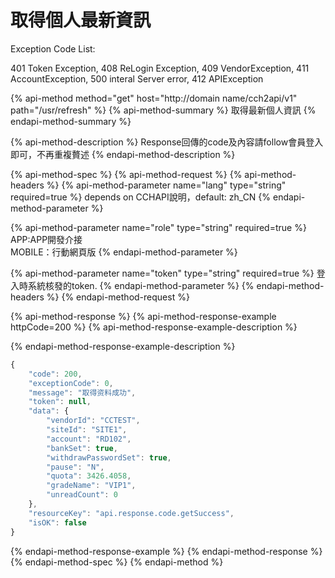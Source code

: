 # 取得個人最新資訊

Exception Code List:

401 Token Exception, 408 ReLogin Exception, 409 VendorException, 411 AccountException, 500 interal Server error, 412 APIException

{% api-method method="get" host="http://domain name/cch2api/v1" path="/usr/refresh" %}
{% api-method-summary %}
取得最新個人資訊
{% endapi-method-summary %}

{% api-method-description %}
Response回傳的code及內容請follow會員登入即可，不再重複贅述
{% endapi-method-description %}

{% api-method-spec %}
{% api-method-request %}
{% api-method-headers %}
{% api-method-parameter name="lang" type="string" required=true %}
depends on CCHAPI說明，default: zh\_CN
{% endapi-method-parameter %}

{% api-method-parameter name="role" type="string" required=true %}
APP:APP開發介接  
MOBILE：行動網頁版
{% endapi-method-parameter %}

{% api-method-parameter name="token" type="string" required=true %}
登入時系統核發的token.
{% endapi-method-parameter %}
{% endapi-method-headers %}
{% endapi-method-request %}

{% api-method-response %}
{% api-method-response-example httpCode=200 %}
{% api-method-response-example-description %}

{% endapi-method-response-example-description %}

```javascript
{
    "code": 200,
    "exceptionCode": 0,
    "message": "取得资料成功",
    "token": null,
    "data": {
        "vendorId": "CCTEST",
        "siteId": "SITE1",
        "account": "RD102",
        "bankSet": true,
        "withdrawPasswordSet": true,
        "pause": "N",
        "quota": 3426.4058,
        "gradeName": "VIP1",
        "unreadCount": 0
    },
    "resourceKey": "api.response.code.getSuccess",
    "isOK": false
}
```
{% endapi-method-response-example %}
{% endapi-method-response %}
{% endapi-method-spec %}
{% endapi-method %}


